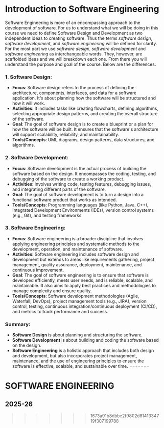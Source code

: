 # Introduction to Software Engineering

Software Engineering is more of an encompassing approach to the development of software.  For us to understand what we will be doing in this course we need to define Software Design and Development as two independent ideas to creating software.  Thus the terms *software design*, *software development*, and *software engineering* will be defined for clarity.  For the most part we use *software design*, *software development* and *software engineering* as interchangeable words.  They, however, are scaffolded ideas and we will breakdown each one.  From there you will understand the purpose and goal of the course.  Below are the differences:

### 1. **Software Design**:
   - **Focus**: Software design refers to the process of defining the architecture, components, interfaces, and data for a software application. It's about planning how the software will be structured and how it will work.
   - **Activities**: It includes tasks like creating flowcharts, defining algorithms, selecting appropriate design patterns, and creating the overall structure of the software.
   - **Goal**: The goal of software design is to create a blueprint or a plan for how the software will be built. It ensures that the software's architecture will support scalability, reliability, and maintainability.
   - **Tools/Concepts**: UML diagrams, design patterns, data structures, and algorithms.

### 2. **Software Development**:
   - **Focus**: Software development is the actual process of building the software based on the design. It encompasses the coding, testing, and debugging of the software to create a working product.
   - **Activities**: Involves writing code, testing features, debugging issues, and integrating different parts of the software.
   - **Goal**: The goal of software development is to turn a design into a functional software product that works as intended.
   - **Tools/Concepts**: Programming languages (like Python, Java, C++), Integrated Development Environments (IDEs), version control systems (e.g., Git), and testing frameworks.

### 3. **Software Engineering**:
   - **Focus**: Software engineering is a broader discipline that involves applying engineering principles and systematic methods to the development, operation, and maintenance of software.
   - **Activities**: Software engineering includes software design and development but extends to areas like requirements gathering, project management, quality assurance, deployment, maintenance, and continuous improvement.
   - **Goal**: The goal of software engineering is to ensure that software is developed efficiently, meets user needs, and is reliable, scalable, and maintainable. It also aims to apply best practices and methodologies to manage complexity and ensure quality.
   - **Tools/Concepts**: Software development methodologies (Agile, Waterfall, DevOps), project management tools (e.g., JIRA), version control, testing, continuous integration/continuous deployment (CI/CD), and metrics to track performance and success.

### Summary:
- **Software Design** is about planning and structuring the software.
- **Software Development** is about building and coding the software based on the design.
- **Software Engineering** is a holistic approach that includes both design and development, but also incorporates project management, maintenance, and the use of engineering principles to ensure the software is effective, scalable, and sustainable over time.
=======
# SOFTWARE ENGINEERING
## 2025-26
>>>>>>> 1673a91b8dbbe2f9802d8141334719f307199788
